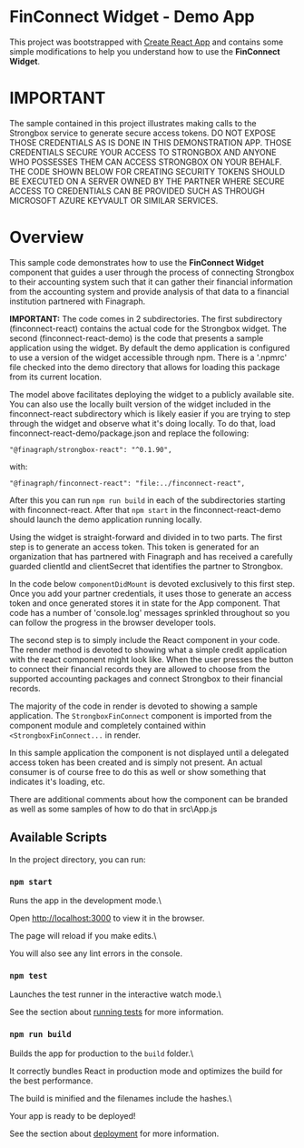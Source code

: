 # FinConnect Widget - Demo App

  

This project was bootstrapped with [Create React App](https://github.com/facebook/create-react-app) and contains some simple modifications to help you understand how to use the **FinConnect Widget**.

  

# IMPORTANT

  

The sample contained in this project illustrates making calls to the Strongbox service to generate secure access tokens. DO NOT EXPOSE THOSE CREDENTIALS AS IS DONE IN THIS DEMONSTRATION APP. THOSE CREDENTIALS SECURE YOUR ACCESS TO STRONGBOX AND ANYONE WHO POSSESSES THEM CAN ACCESS STRONGBOX ON YOUR BEHALF. THE CODE SHOWN BELOW FOR CREATING SECURITY TOKENS SHOULD BE EXECUTED ON A SERVER OWNED BY THE PARTNER WHERE SECURE ACCESS TO CREDENTIALS CAN BE PROVIDED SUCH AS THROUGH MICROSOFT AZURE KEYVAULT OR SIMILAR SERVICES.

  

# Overview
 

This sample code demonstrates how to use the **FinConnect Widget** component that guides a user through the process of connecting Strongbox to their accounting system such that it can gather their financial information from the accounting system and provide analysis of that data to a financial institution partnered with Finagraph.

**IMPORTANT:** The code comes in 2 subdirectories. The first subdirectory (finconnect-react) contains the actual code for the Strongbox widget. The second (finconnect-react-demo) is the code that presents a sample application using the widget. By default the demo application is configured to use a version of the widget accessible through npm.  There is a '.npmrc' file checked into the demo directory that allows for loading this package from its current location.

The model above facilitates deploying the widget to a publicly available site. You can also use the locally built version of the widget included in the finconnect-react subdirectory which is likely easier if you are trying to step through the widget and observe what it's doing locally.   To do that, load finconnect-react-demo/package.json and replace the following:

    "@finagraph/strongbox-react": "^0.1.90",
   
with:

    "@finagraph/finconnect-react": "file:../finconnect-react",

After this you can run `npm run build` in each of the subdirectories starting with finconnect-react.   After that `npm start` in the finconnect-react-demo should launch the demo application running locally.

Using the widget is straight-forward and divided in to two parts. The first step is to generate an access token. This token is generated for an organization that has partnered with Finagraph and has received a carefully guarded clientId and clientSecret that identifies the partner to Strongbox.
 
In the code below `componentDidMount` is devoted exclusively to this first step. Once you add your partner credentials, it uses those to generate an access token and once generated stores it in state for the App component. That code has a number of 'console.log' messages sprinkled throughout so you can follow the progress in the browser developer tools.

  

The second step is to simply include the React component in your code. The render method is devoted to showing what a simple credit application with the react component might look like. When the user presses the button to connect their financial records they are allowed to choose from the supported accounting packages and connect Strongbox to their financial records.

  

The majority of the code in render is devoted to showing a sample application. The `StrongboxFinConnect` component is imported from the component module and completely contained within `<StrongboxFinConnect...` in render.

  

In this sample application the component is not displayed until a delegated access token has been created and is simply not present. An actual consumer is of course free to do this as well or show something that indicates it's loading, etc.

  

There are additional comments about how the component can be branded as well as some samples of how to do that in src\App.js

  

## Available Scripts

  

In the project directory, you can run:

  

### `npm start`

  

Runs the app in the development mode.\

Open [http://localhost:3000](http://localhost:3000) to view it in the browser.

  

The page will reload if you make edits.\

You will also see any lint errors in the console.

  

### `npm test`

  

Launches the test runner in the interactive watch mode.\

See the section about [running tests](https://facebook.github.io/create-react-app/docs/running-tests) for more information.

  

### `npm run build`

  

Builds the app for production to the `build` folder.\

It correctly bundles React in production mode and optimizes the build for the best performance.

  

The build is minified and the filenames include the hashes.\

Your app is ready to be deployed!

  

See the section about [deployment](https://facebook.github.io/create-react-app/docs/deployment) for more information.